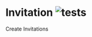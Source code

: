 # Invitation ![tests](https://github.com/nichoth/template-ts/actions/workflows/nodejs.yml/badge.svg)

Create Invitations
